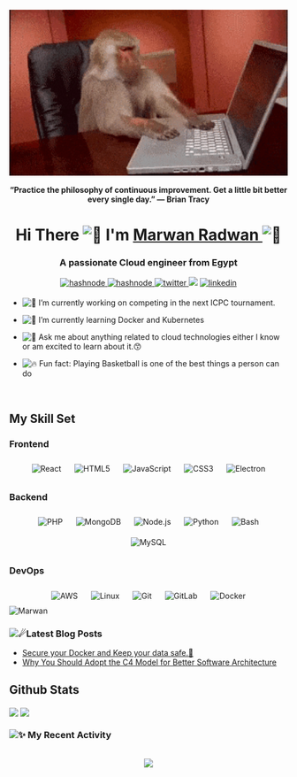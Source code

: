 <p align="center" width="100%">
<img src="/giphy3.gif" height=300px>
</p>  
<div align="center">

  **“Practice the philosophy of continuous improvement. Get a little bit better every single day.” — Brian Tracy**
</div>


 <h1 align="center">Hi There <picture>
  <source srcset="https://fonts.gstatic.com/s/e/notoemoji/latest/1f64c/512.webp" type="image/webp">
  <img src="https://fonts.gstatic.com/s/e/notoemoji/latest/1f64c/512.gif" alt="🙌" width="32" height="32">
</picture> I'm <a href="https://marorado.com/" target="_blank"> Marwan Radwan </a>
  <picture>
  <source srcset="https://fonts.gstatic.com/s/e/notoemoji/latest/1f483/512.webp" type="image/webp">
  <img src="https://fonts.gstatic.com/s/e/notoemoji/latest/1f483/512.gif" alt="💃" width="32" height="32">
</picture></h1>



<h3 align="center">A passionate Cloud engineer from Egypt</h3>

<div align="center">
<a href="https://marorado.hashnode.dev/" target="_blank">
<img src=https://img.shields.io/badge/browse-2962FF?style=for-the-badge&logo=hashnode&logoColor=white alt=hashnode style="margin-bottom: 5px;" />
</a>
 <a href="https://paypal.me/XMaroRadoX?country.x=EG&locale.x=en_US" target="_blank">
<img src=https://img.shields.io/badge/PayPal-00457C?style=for-the-badge&logo=paypal&logoColor=white alt=hashnode style="margin-bottom: 5px;" />
</a>
 
<a href="https://twitter.com/zerodark33" target="_blank">
<img src=https://img.shields.io/badge/Follow-%231DA1F2?style=for-the-badge&logo=twitter&logoColor=white alt=twitter style="margin-bottom: 5px;" />
</a>
 <a href = "mailto:marwanradwan88@gmail.com" target="_blank"><img src="https://img.shields.io/badge/-contact-%23333?style=for-the-badge&logo=gmail&logoColor=red"></a>
<a href="https://linkedin.com/in/xmaroradox" target="_blank">
<img src=https://img.shields.io/badge/connect-%230077B5.svg?&style=for-the-badge&logo=linkedin alt=linkedin style="margin-bottom: 5px;" />
</a>  
</div>  


- <picture><source srcset="https://fonts.gstatic.com/s/e/notoemoji/latest/1f43e/512.webp" type="image/webp"><img src="https://fonts.gstatic.com/s/e/notoemoji/latest/1f43e/512.gif" alt="🐾" width="32" height="32"></picture> I’m currently working on competing in the next ICPC tournament.

- <picture><source srcset="https://fonts.gstatic.com/s/e/notoemoji/latest/1f331/512.webp" type="image/webp"> <img src="https://fonts.gstatic.com/s/e/notoemoji/latest/1f331/512.gif" alt="🌱" width="32" height="32"></picture> I’m currently learning Docker and Kubernetes

- <picture><source srcset="https://fonts.gstatic.com/s/e/notoemoji/latest/1f440/512.webp" type="image/webp"><img src="https://fonts.gstatic.com/s/e/notoemoji/latest/1f440/512.gif" alt="👀" width="32" height="32"></picture> Ask me about anything related to cloud technologies either I know or am excited to learn about it.😙

- <picture><source srcset="https://fonts.gstatic.com/s/e/notoemoji/latest/1f525/512.webp" type="image/webp"> <img src="https://fonts.gstatic.com/s/e/notoemoji/latest/1f525/512.gif" alt="🔥" width="32" height="32"></picture> Fun fact: Playing Basketball is one of the best things a person can do

<br/>

## My Skill Set

### Frontend
<div style="display=flex">
<div align="center" width=1%>  
<img style="margin: 10px" src="https://profilinator.rishav.dev/skills-assets/react-original-wordmark.svg" alt="React" height="40" />  
<img style="margin: 10px" src="https://profilinator.rishav.dev/skills-assets/html5-original-wordmark.svg" alt="HTML5" height="40" />  
<img style="margin: 10px" src="https://profilinator.rishav.dev/skills-assets/javascript-original.svg" alt="JavaScript" height="40" />  
<img style="margin: 10px" src="https://profilinator.rishav.dev/skills-assets/css3-original-wordmark.svg" alt="CSS3" height="40" />  
<img style="margin: 10px" src="https://profilinator.rishav.dev/skills-assets/electron-original.svg" alt="Electron" height="40" />   
</div>

### Backend

<div align="center" width=33%>  
<img style="margin: 10px" src="https://profilinator.rishav.dev/skills-assets/php-original.svg" alt="PHP" height="40" />  
<img style="margin: 10px" src="https://profilinator.rishav.dev/skills-assets/mongodb-original-wordmark.svg" alt="MongoDB" height="40" />  
<img style="margin: 10px" src="https://profilinator.rishav.dev/skills-assets/nodejs-original-wordmark.svg" alt="Node.js" height="40" />  
<img style="margin: 10px" src="https://profilinator.rishav.dev/skills-assets/python-original.svg" alt="Python" height="40" />  
<img style="margin: 10px" src="https://profilinator.rishav.dev/skills-assets/gnu_bash-icon.svg" alt="Bash" height="40" />  
<img style="margin: 10px" src="https://profilinator.rishav.dev/skills-assets/mysql-original-wordmark.svg" alt="MySQL" height="40" />  
</div>

### DevOps

<div align="center" width=33%>  
<img style="margin: 10px" src="https://profilinator.rishav.dev/skills-assets/amazonwebservices-original-wordmark.svg" alt="AWS" height="40" />  
<img style="margin: 10px" src="https://profilinator.rishav.dev/skills-assets/linux-original.svg" alt="Linux" height="40" />  
<img style="margin: 10px" src="https://profilinator.rishav.dev/skills-assets/git-scm-icon.svg" alt="Git" height="40" />  
<img style="margin: 10px" src="https://profilinator.rishav.dev/skills-assets/gitlab.svg" alt="GitLab" height="40" />  
<img style="margin: 10px" src="https://profilinator.rishav.dev/skills-assets/docker-original-wordmark.svg" alt="Docker" height="40" />  
</div>
<img src="https://github-readme-stats.vercel.app/api/top-langs?username=XMaroRadoX&langs_count=12&show_icons=true&locale=en&layout=compact&theme=dark&hide_progress=true" alt="Marwan" height="192px"/>
</div>
 <h3><picture> <source srcset="https://fonts.gstatic.com/s/e/notoemoji/latest/2604_fe0f/512.webp" type="image/webp"> <img src="https://fonts.gstatic.com/s/e/notoemoji/latest/2604_fe0f/512.gif" alt="☄" width="32" height="32"></picture>Latest Blog Posts</h3>
 
<!-- BLOG-POST-LIST:START -->
- [Secure your Docker and Keep your data safe.🐳](https://marorado.hashnode.dev/secure-your-docker-and-keep-your-data-safe)
- [Why You Should Adopt the C4 Model for Better Software Architecture](https://marorado.hashnode.dev/why-you-should-adopt-the-c4-model-for-better-software-architecture)
<!-- BLOG-POST-LIST:END -->


## Github Stats  

<div style="display: inline;">
<img src="https://github-readme-stats.vercel.app/api?username=xmaroradox&show_icons=true&count_private=true&hide_border=true&theme=dark" align="center" style="width: 48%" />

<img src="https://github-readme-streak-stats.herokuapp.com?user=xmaroradox&theme=dark" width="48%" align="center">
 </div>
</br>

 <h3><picture>
  <source srcset="https://fonts.gstatic.com/s/e/notoemoji/latest/2728/512.webp" type="image/webp">
  <img src="https://fonts.gstatic.com/s/e/notoemoji/latest/2728/512.gif" alt="✨" width="32" height="32">
</picture> My Recent Activity</h3>
<!--START_SECTION:activity-->

<!--END_SECTION:activity-->

<br/>

<div align="center"><img src="https://spotify-github-profile.vercel.app/api/view?uid=22cpjbbdnej2z4ehonwl3szgq&cover_image=true&theme=natemoo-re&bar_color=53b14f&bar_color_cover=false" /></div>

